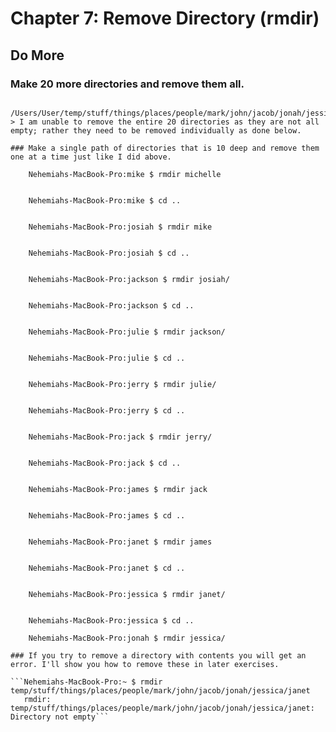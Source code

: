 
# Chapter 7: Remove Directory (rmdir)

## Do More

### Make 20 more directories and remove them all.

```Nehemiahs-MacBook-Pro:janet $ pwd
   /Users/User/temp/stuff/things/places/people/mark/john/jacob/jonah/jessica/janet```
> I am unable to remove the entire 20 directories as they are not all empty; rather they need to be removed individually as done below.

### Make a single path of directories that is 10 deep and remove them one at a time just like I did above.

    Nehemiahs-MacBook-Pro:mike $ rmdir michelle
    
    
    Nehemiahs-MacBook-Pro:mike $ cd ..
    
    
    Nehemiahs-MacBook-Pro:josiah $ rmdir mike
    
    
    Nehemiahs-MacBook-Pro:josiah $ cd ..
    
    
    Nehemiahs-MacBook-Pro:jackson $ rmdir josiah/
    
    
    Nehemiahs-MacBook-Pro:jackson $ cd ..
    
    
    Nehemiahs-MacBook-Pro:julie $ rmdir jackson/
    
    
    Nehemiahs-MacBook-Pro:julie $ cd ..
    
    
    Nehemiahs-MacBook-Pro:jerry $ rmdir julie/
    
    
    Nehemiahs-MacBook-Pro:jerry $ cd ..
    
    
    Nehemiahs-MacBook-Pro:jack $ rmdir jerry/
    
    
    Nehemiahs-MacBook-Pro:jack $ cd ..
    
    
    Nehemiahs-MacBook-Pro:james $ rmdir jack
    
    
    Nehemiahs-MacBook-Pro:james $ cd ..
    
    
    Nehemiahs-MacBook-Pro:janet $ rmdir james
    
    
    Nehemiahs-MacBook-Pro:janet $ cd ..
    
    
    Nehemiahs-MacBook-Pro:jessica $ rmdir janet/
    
    
    Nehemiahs-MacBook-Pro:jessica $ cd ..
    
    Nehemiahs-MacBook-Pro:jonah $ rmdir jessica/

### If you try to remove a directory with contents you will get an error. I'll show you how to remove these in later exercises.

```Nehemiahs-MacBook-Pro:~ $ rmdir temp/stuff/things/places/people/mark/john/jacob/jonah/jessica/janet
   rmdir: temp/stuff/things/places/people/mark/john/jacob/jonah/jessica/janet: Directory not empty```
        
